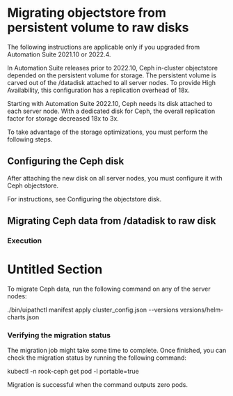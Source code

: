 ﻿# Migrating objectstore from persistent volume to raw disks

The following instructions are applicable only if you upgraded from Automation Suite 2021.10 or 2022.4.

In Automation Suite releases prior to 2022.10, Ceph in-cluster objectstore depended on the persistent volume for storage. The persistent volume is carved out of the /datadisk attached to all server nodes. To provide High Availability, this configuration has a replication overhead of 18x.

Starting with Automation Suite 2022.10, Ceph needs its disk attached to each server node. With a dedicated disk for Ceph, the overall replication factor for storage decreased 18x to 3x.

To take advantage of the storage optimizations, you must perform the following steps.

## Configuring the Ceph disk

After attaching the new disk on all server nodes, you must configure it with Ceph objectstore.

For instructions, see Configuring the objectstore disk.


## Migrating Ceph data from /datadisk to raw disk




### Execution

# Untitled Section

To migrate Ceph data, run the following command on any of the server nodes:

./bin/uipathctl manifest apply cluster_config.json --versions versions/helm-charts.json


### Verifying the migration status

The migration job might take some time to complete. Once finished, you can check the migration status by running the following command:

kubectl -n rook-ceph get pod -l portable=true

Migration is successful when the command outputs zero pods.

